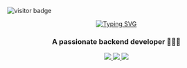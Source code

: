 ![visitor badge](https://visitor-badge.laobi.icu/badge?page_id=merlovelace&left_color=pink&right_color=%23F94877) 

<p align="center">
<a href="https://git.io/typing-svg"><img src="https://readme-typing-svg.herokuapp.com?font=Righteous&pause=1000&color=554D53&multiline=true&width=435&lines=If%2C+at+first%2C+you+do+not+succeed%2C+call+it+version+1.0." alt="Typing SVG" /></a>
</p>

<h3 align="center">A passionate backend developer 👩🏻‍💻</h3>

<div align="center"> 
  <a href="mailto:yollcumerve@gmail.com">
    <img src="https://img.shields.io/badge/Gmail-333333?style=for-the-badge&logo=gmail&logoColor=red" />
  </a>
  <a href="https://www.linkedin.com/in/merve-yolcu-546470243/" target="_blank">
    <img src="https://img.shields.io/badge/LinkedIn-0077B5?style=for-the-badge&logo=linkedin&logoColor=white" target="_blank" />
  </a>
 <!-- <a href="https://salesp07.github.io" target="_blank">
     <img src="https://img.shields.io/badge/Portfolio-FF5722?style=for-the-badge&logo=todoist&logoColor=white" target="_blank" /> 
  </a> -->
   <a href="https://medium.com/@merpassenger" target="_blank">
    <img src="https://img.shields.io/badge/Medium-333333?style=for-the-badge&logo=medium&logoColor=white" target="_blank" />
  </a>
</div>
